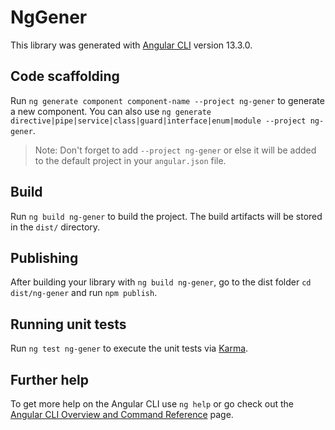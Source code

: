 # NgGener

This library was generated with [Angular CLI](https://github.com/angular/angular-cli) version 13.3.0.

## Code scaffolding

Run `ng generate component component-name --project ng-gener` to generate a new component. You can also use `ng generate directive|pipe|service|class|guard|interface|enum|module --project ng-gener`.
> Note: Don't forget to add `--project ng-gener` or else it will be added to the default project in your `angular.json` file. 

## Build

Run `ng build ng-gener` to build the project. The build artifacts will be stored in the `dist/` directory.

## Publishing

After building your library with `ng build ng-gener`, go to the dist folder `cd dist/ng-gener` and run `npm publish`.

## Running unit tests

Run `ng test ng-gener` to execute the unit tests via [Karma](https://karma-runner.github.io).

## Further help

To get more help on the Angular CLI use `ng help` or go check out the [Angular CLI Overview and Command Reference](https://angular.io/cli) page.
